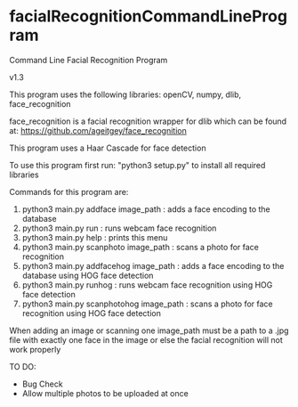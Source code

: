 # facialRecognitionCommandLineProgram
Command Line Facial Recognition Program

v1.3

This program uses the following libraries: openCV, numpy, dlib, face_recognition

face_recognition is a facial recognition wrapper for dlib which can be found at:
https://github.com/ageitgey/face_recognition

This program uses a Haar Cascade for face detection

To use this program first run: "python3 setup.py" to install all
required libraries

Commands for this program are:

1. python3 main.py addface image_path : adds a face encoding to the database
2. python3 main.py run : runs webcam face recognition
3. python3 main.py help : prints this menu
4. python3 main.py scanphoto image_path : scans a photo for face recognition
5. python3 main.py addfacehog image_path : adds a face encoding to the database
 using HOG face detection
6. python3 main.py runhog : runs webcam face recognition using HOG face
 detection
7. python3 main.py scanphotohog image_path : scans a photo for face recognition
 using HOG face detection

When adding an image or scanning one
image_path must be a path to a .jpg file with exactly
one face in the image or else the facial recognition will not work properly

TO DO:
- Bug Check
- Allow multiple photos to be uploaded at once
